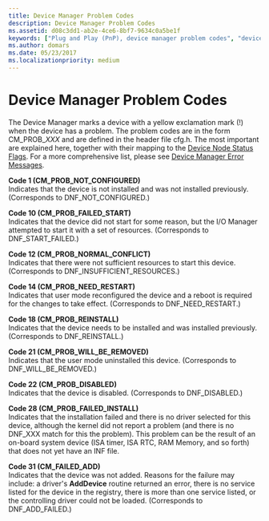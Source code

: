 ```yaml
---
title: Device Manager Problem Codes
description: Device Manager Problem Codes
ms.assetid: d08c3dd1-ab2e-4ce6-8bf7-9634c0a5be1f
keywords: ["Plug and Play (PnP), device manager problem codes", "device manager problem codes", "CM_PROB_XXX"]
ms.author: domars
ms.date: 05/23/2017
ms.localizationpriority: medium
---
```


# Device Manager Problem Codes


The Device Manager marks a device with a yellow exclamation mark (!) when the device has a problem. The problem codes are in the form CM\_PROB\_*XXX* and are defined in the header file cfg.h. The most important are explained here, together with their mapping to the [Device Node Status Flags](device-node-status-flags.md). For a more comprehensive list, please see [Device Manager Error Messages](../install/device-manager-error-messages.md).

<span id="Code_1__CM_PROB_NOT_CONFIGURED_"></span><span id="code_1__cm_prob_not_configured_"></span><span id="CODE_1__CM_PROB_NOT_CONFIGURED_"></span>**Code 1 (CM\_PROB\_NOT\_CONFIGURED)**  
Indicates that the device is not installed and was not installed previously. (Corresponds to DNF\_NOT\_CONFIGURED.)

<span id="Code_10__CM_PROB_FAILED_START_"></span><span id="code_10__cm_prob_failed_start_"></span><span id="CODE_10__CM_PROB_FAILED_START_"></span>**Code 10 (CM\_PROB\_FAILED\_START)**  
Indicates that the device did not start for some reason, but the I/O Manager attempted to start it with a set of resources. (Corresponds to DNF\_START\_FAILED.)

<span id="Code_12__CM_PROB_NORMAL_CONFLICT_"></span><span id="code_12__cm_prob_normal_conflict_"></span><span id="CODE_12__CM_PROB_NORMAL_CONFLICT_"></span>**Code 12 (CM\_PROB\_NORMAL\_CONFLICT)**  
Indicates that there were not sufficient resources to start this device. (Corresponds to DNF\_INSUFFICIENT\_RESOURCES.)

<span id="Code_14__CM_PROB_NEED_RESTART_"></span><span id="code_14__cm_prob_need_restart_"></span><span id="CODE_14__CM_PROB_NEED_RESTART_"></span>**Code 14 (CM\_PROB\_NEED\_RESTART)**  
Indicates that user mode reconfigured the device and a reboot is required for the changes to take effect. (Corresponds to DNF\_NEED\_RESTART.)

<span id="Code_18__CM_PROB_REINSTALL_"></span><span id="code_18__cm_prob_reinstall_"></span><span id="CODE_18__CM_PROB_REINSTALL_"></span>**Code 18 (CM\_PROB\_REINSTALL)**  
Indicates that the device needs to be installed and was installed previously. (Corresponds to DNF\_REINSTALL.)

<span id="Code_21__CM_PROB_WILL_BE_REMOVED_"></span><span id="code_21__cm_prob_will_be_removed_"></span><span id="CODE_21__CM_PROB_WILL_BE_REMOVED_"></span>**Code 21 (CM\_PROB\_WILL\_BE\_REMOVED)**  
Indicates that the user mode uninstalled this device. (Corresponds to DNF\_WILL\_BE\_REMOVED.)

<span id="Code_22__CM_PROB_DISABLED_"></span><span id="code_22__cm_prob_disabled_"></span><span id="CODE_22__CM_PROB_DISABLED_"></span>**Code 22 (CM\_PROB\_DISABLED)**  
Indicates that the device is disabled. (Corresponds to DNF\_DISABLED.)

<span id="Code_28__CM_PROB_FAILED_INSTALL_"></span><span id="code_28__cm_prob_failed_install_"></span><span id="CODE_28__CM_PROB_FAILED_INSTALL_"></span>**Code 28 (CM\_PROB\_FAILED\_INSTALL)**  
Indicates that the installation failed and there is no driver selected for this device, although the kernel did not report a problem (and there is no DNF\_XXX match for this the problem). This problem can be the result of an on-board system device (ISA timer, ISA RTC, RAM Memory, and so forth) that does not yet have an INF file.

<span id="Code_31__CM_FAILED_ADD_"></span><span id="code_31__cm_failed_add_"></span><span id="CODE_31__CM_FAILED_ADD_"></span>**Code 31 (CM\_FAILED\_ADD)**  
Indicates that the device was not added. Reasons for the failure may include: a driver's **AddDevice** routine returned an error, there is no service listed for the device in the registry, there is more than one service listed, or the controlling driver could not be loaded. (Corresponds to DNF\_ADD\_FAILED.)

 

 





